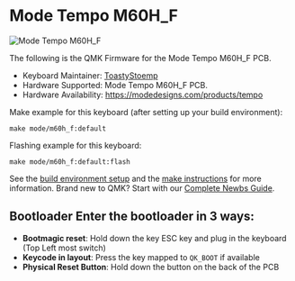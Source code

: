 # Mode Tempo M60H_F

![Mode Tempo M60H_F](https://modedesigns.com/products/tempo)

The following is the QMK Firmware for the Mode Tempo M60H_F PCB.

* Keyboard Maintainer: [ToastyStoemp](https://github.com/ToastyStoemp)
* Hardware Supported: Mode Tempo M60H_F PCB.
* Hardware Availability: https://modedesigns.com/products/tempo

Make example for this keyboard (after setting up your build environment):

	make mode/m60h_f:default

Flashing example for this keyboard:

	make mode/m60h_f:default:flash

See the [build environment setup](https://docs.qmk.fm/#/getting_started_build_tools) and the [make instructions](https://docs.qmk.fm/#/getting_started_make_guide) for more information. Brand new to QMK? Start with our [Complete Newbs Guide](https://docs.qmk.fm/#/newbs).

## Bootloader Enter the bootloader in 3 ways: 
* **Bootmagic reset**: Hold down the key ESC key and plug in the keyboard (Top Left most switch)
* **Keycode in layout**: Press the key mapped to `QK_BOOT` if available
* **Physical Reset Button**: Hold down the button on the back of the PCB
